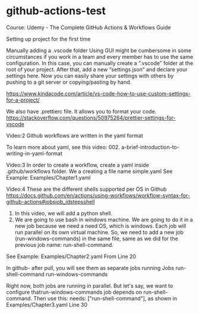 # github-actions-test

Course:   Udemy - The Complete GitHub Actions & Workflows Guide


Setting up project for the first time

Manually adding a .vscode folder
Using GUI might be cumbersome in some circumstances if you work in a team and every member has to use the same configuration. In this case, you can manually create a “.vscode” folder at the root of your project. After that, add a new “settings.json” and declare your settings here. Now you can easily share your settings with others by pushing to a git server or copying/pasting by hand.

https://www.kindacode.com/article/vs-code-how-to-use-custom-settings-for-a-project/

We also have .prettierc file. It allows you to format your code.
https://stackoverflow.com/questions/50975264/prettier-settings-for-vscode


Video:2 
Github workflows are written in the yaml format

To learn more about yaml, 
see this video: 002. a-brief-introduction-to-writing-in-yaml-format

Video:3
In order to create a workflow, create a yaml inside .github/workflows folder.
We a creating a file name simple.yaml
See Example: Examples/Chapter1.yaml

Video:4
These are the different shells supported per OS in Github
https://docs.github.com/en/actions/using-workflows/workflow-syntax-for-github-actions#jobsjob_idstepsshell

1. In this video, we will add a  python shell.
2. We are going to use bash in windows machine. We are going to do it in a new job because we need a need OS, which
is windows. Each job will run parallel on its own virtual machine.
So, we need to add a new job (run-windows-commands) in the same file, same as we did for the previous job name: run-shell-command.

See Example: Examples/Chapter2.yaml From Line 20

In github- after pull, you will see them as separate jobs running
Jobs
run-shell-command
run-windows-commands

Right now, both jobs are running in parallel.
But let's say, we want to configure thatrun-windows-commands job depends on run-shell-command.
Then use this: needs: ["run-shell-command"], as shown in Examples/Chapter3.yaml Line 30